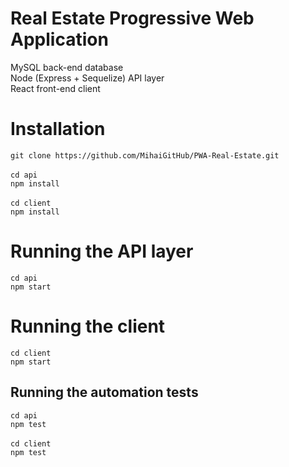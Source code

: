 # Real Estate Progressive Web Application

MySQL back-end database<br>
Node (Express + Sequelize) API layer<br>
React front-end client

# Installation

`git clone https://github.com/MihaiGitHub/PWA-Real-Estate.git`<br><br>
`cd api`<br>
`npm install`<br><br>
`cd client`<br>
`npm install`

# Running the API layer

`cd api`<br>
`npm start`

# Running the client

`cd client`<br>
`npm start`

## Running the automation tests

`cd api`<br>
`npm test`<br><br>
`cd client`<br>
`npm test`<br>
